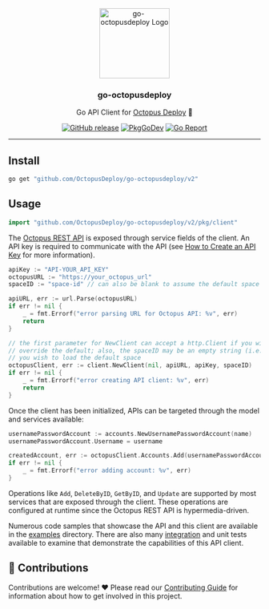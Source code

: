 <div align="center">
  <img alt="go-octopusdeploy Logo" src="https://user-images.githubusercontent.com/71493/133961475-fd4d769f-dc32-4723-a9bd-5529c5b12faf.png" height="140" />
  <h3 align="center">go-octopusdeploy</h3>
  <p align="center">Go API Client for <a href="https://octopus.com/">Octopus Deploy</a> 🐙</p>
  <p align="center">
    <a href="https://github.com/OctopusDeploy/go-octopusdeploy/releases/latest"><img alt="GitHub release" src="https://img.shields.io/github/v/release/OctopusDeploy/go-octopusdeploy.svg?logo=github&style=flat-square"></a>
    <a href="https://pkg.go.dev/github.com/OctopusDeploy/go-octopusdeploy"><img alt="PkgGoDev" src="https://pkg.go.dev/badge/github.com/OctopusDeploy/go-octopusdeploy"></a>
    <a href="https://goreportcard.com/badge/github.com/OctopusDeploy/go-octopusdeploy"><img src="https://goreportcard.com/badge/github.com/OctopusDeploy/go-octopusdeploy" alt="Go Report"></a>
  </p>
</div>

---

## Install

```bash
go get "github.com/OctopusDeploy/go-octopusdeploy/v2"
```

## Usage

```go
import "github.com/OctopusDeploy/go-octopusdeploy/v2/pkg/client"
```

The [Octopus REST API](https://octopus.com/docs/octopus-rest-api) is exposed through service fields of the client. An API key is required to communicate with the API (see [How to Create an API Key](https://octopus.com/docs/octopus-rest-api/how-to-create-an-api-key) for more information).

```go
apiKey := "API-YOUR_API_KEY"
octopusURL := "https://your_octopus_url"
spaceID := "space-id" // can also be blank to assume the default space

apiURL, err := url.Parse(octopusURL)
if err != nil {
    _ = fmt.Errorf("error parsing URL for Octopus API: %v", err)
    return
}

// the first parameter for NewClient can accept a http.Client if you wish to
// override the default; also, the spaceID may be an empty string (i.e. "") if
// you wish to load the default space
octopusClient, err := client.NewClient(nil, apiURL, apiKey, spaceID)
if err != nil {
    _ = fmt.Errorf("error creating API client: %v", err)
    return
}
```

Once the client has been initialized, APIs can be targeted through the model and services available:

```go
usernamePasswordAccount := accounts.NewUsernamePasswordAccount(name)
usernamePasswordAccount.Username = username

createdAccount, err := octopusClient.Accounts.Add(usernamePasswordAccount)
if err != nil {
    _ = fmt.Errorf("error adding account: %v", err)
}
```

Operations like `Add`, `DeleteByID`, `GetByID`, and `Update` are supported by most services that are exposed through the client. These operations are configured at runtime since the Octopus REST API is hypermedia-driven.

Numerous code samples that showcase the API and this client are available in the [examples](/examples) directory. There are also many [integration](/integration) and unit tests available to examine that demonstrate the capabilities of this API client.

## 🤝 Contributions

Contributions are welcome! :heart: Please read our [Contributing Guide](CONTRIBUTING.md) for information about how to get involved in this project.
